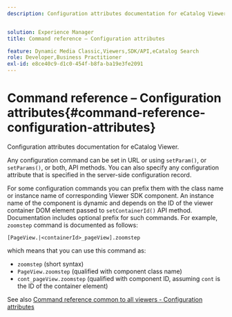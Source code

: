 ```yaml
---
description: Configuration attributes documentation for eCatalog Viewer.


solution: Experience Manager
title: Command reference – Configuration attributes

feature: Dynamic Media Classic,Viewers,SDK/API,eCatalog Search
role: Developer,Business Practitioner
exl-id: e8ce40c9-d1c0-454f-b8fa-ba19e3fe2091
---
```

# Command reference – Configuration attributes{#command-reference-configuration-attributes}

Configuration attributes documentation for eCatalog Viewer.

Any configuration command can be set in URL or using `setParam()`, or `setParams()`, or both, API methods. You can also specify any configuration attribute that is specified in the server-side configuration record.

For some configuration commands you can prefix them with the class name or instance name of corresponding Viewer SDK component. An instance name of the component is dynamic and depends on the ID of the viewer container DOM element passed to `setContainerId()` API method. Documentation includes optional prefix for such commands. For example, `zoomstep` command is documented as follows:

`[PageView.|<containerId>_pageView].zoomstep`

which means that you can use this command as:

* `zoomstep` (short syntax) 
* `PageView.zoomstep` (qualified with component class name) 
* `cont_pageView.zoomstep` (qualified with component ID, assuming `cont` is the ID of the container element)

See also [Command reference common to all viewers - Configuration attributes](../../../r-html5-viewer-20-cmdref-configattrib/r-html5-viewer-20-cmdref-configattrib.md#concept-850e0f2c49b949deb7cfbfd330d329bd)
